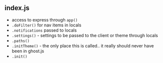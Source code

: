 ## index.js

* access to express through `app()`
* `.doFilter()` for nav items in locals
* `.notifications` passed to locals
* `.settings()` - settings to be passed to the client or theme through locals
* `.paths()`
* `.initTheme()` - the only place this is called.. it really should never have been in ghost.js
* `.init()`
